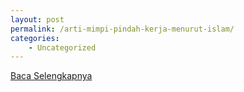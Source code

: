 ```yaml
---
layout: post
permalink: /arti-mimpi-pindah-kerja-menurut-islam/
categories:
    - Uncategorized
---
```


[Baca Selengkapnya](/08)